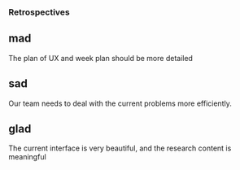 ### Retrospectives
## mad
The plan of UX and week plan should be more detailed
## sad
Our team needs to deal with the current problems more efficiently.



## glad
The current interface is very beautiful, and the research content is meaningful
